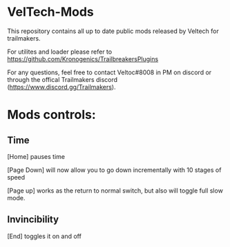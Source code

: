 # VelTech-Mods
This repository contains all up to date public mods released by Veltech for trailmakers.

For utilites and loader please refer to https://github.com/Kronogenics/TrailbreakersPlugins

For any questions, feel free to contact Veltoc#8008 in PM on discord or through the offical Trailmakers discord (https://www.discord.gg/Trailmakers).

# Mods controls:
## Time 
[Home] pauses time

[Page Down] will now allow you to go down incrementally with 10 stages of speed 

[Page up] works as the return to normal switch, but also will toggle full slow mode.

## Invincibility
[End] toggles it on and off

